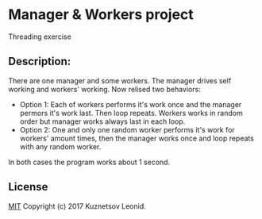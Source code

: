 # Manager & Workers project

Threading exercise

## Description:
There are one manager and some workers. The manager drives self working and workers' working. Now relised two behaviors:
- Option 1: Each of workers performs it's work once and the manager permors it's work last. Then loop repeats. Workers works in random order but manager works always last in each loop.
- Option 2: One and only one random worker performs it's work for workers' amount times, then the manager works once and loop repeats with any random worker.

In both cases the program works about 1 second.

## License
[MIT](./LICENSE "MIT") Copyright (c) 2017 Kuznetsov Leonid.
